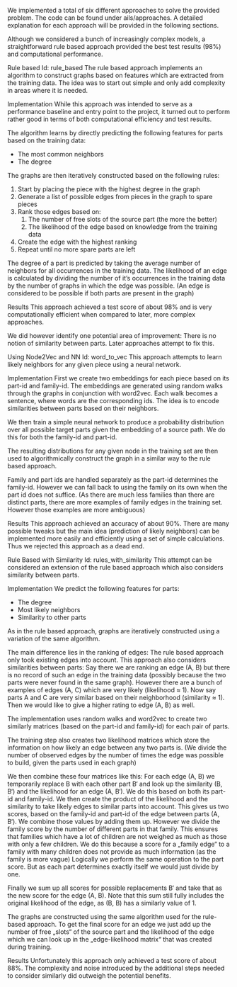 We implemented a total of six different approaches to solve the provided problem.
The code can be found under ails/approaches. 
A detailed explanation for each approach will be provided in the following sections.

Although we considered a bunch of increasingly complex models,
a straightforward rule based approach provided the best test results (98%) and computational performance.

Rule based
Id: rule_based
The rule based approach implements an algorithm to construct graphs based on features which are extracted from the training data.
The idea was to start out simple and only add complexity in areas where it is needed.

Implementation 
While this approach was intended to serve as a performance baseline and entry point to the project, it turned out to perform rather good in terms of both computational efficiency and test results.

The algorithm learns by directly predicting the following features for parts based on the training data:
- The most common neighbors
- The degree

The graphs are then iteratively constructed based on the following rules:
1. Start by placing the piece with the highest degree in the graph
2. Generate a list of possible edges from pieces in the graph to spare pieces
3. Rank those edges based on:
    1. The number of free slots of the source part (the more the better)
    2. The likelihood of the edge based on knowledge from the training data
4. Create the edge with the highest ranking
5. Repeat until no more spare parts are left 

The degree of a part is predicted by taking the average number of neighbors for all occurrences in the training data.
The likelihood of an edge is calculated by dividing the number of it’s occurrences in the training data by the number of graphs in which the edge was possible. (An edge is considered to be possible if both parts are present in the graph)

Results 
This approach achieved a test score of about 98% and is very computationally efficient when compared to later, more complex approaches.

We did however identify one potential area of improvement: There is no notion of similarity between parts. Later approaches attempt to fix this.

Using Node2Vec and NN
Id: word_to_vec
This approach attempts to learn likely neighbors for any given piece using a neural network.

Implementation 
First we create two embeddings for each piece based on its part-id and family-id.
The embeddings are generated using random walks through the graphs in conjunction with word2vec. Each walk becomes a sentence, where words are the corresponding ids.
The idea is to encode similarities between parts based on their neighbors.

We then train a simple neural network to produce a probability distribution over all possible target parts given the embedding of a source path.
We do this for both the family-id and part-id.

The resulting distributions for any given node in the training set are then used to algorithmically construct the graph in a similar way to the rule based approach.

Family and part ids are handled separately as the part-id determines the family-id.
However we can fall back to using the family on its own when the part id does not suffice. (As there are much less families than there are distinct parts, there are more examples of family edges in the training set. However those examples are more ambiguous)

Results
This approach achieved an accuracy of about 90%. There are many possible tweaks but the main idea (prediction of likely neighbors) can be implemented more easily and efficiently using a set of simple calculations. Thus we rejected this approach as a dead end.

Rule Based with Similarity 
Id: rules_with_similarity
This attempt can be considered an extension of the rule based approach which also considers similarity between parts.

Implementation 
We predict the following features for parts:
- The degree
- Most likely neighbors 
- Similarity to other parts

As in the rule based approach, graphs are iteratively constructed using a variation of the same algorithm.

The main difference lies in the ranking of edges:
The rule based approach only took existing edges into account.
This approach also considers similarities between parts:
Say there we are ranking an edge (A, B) but there is no record of such an edge in the training data (possibly because the two parts were never found in the same graph). However there are a bunch of examples of edges (A, C) which are very likely (likelihood ≈ 1).
Now say parts A and C are very similar based on their neighborhood (similarity ≈ 1). Then we would like to give a higher rating to edge (A, B) as well.

The implementation uses random walks and word2vec to create two similarly matrices (based on the part-id and family-id) for each pair of parts.

The training step also creates two likelihood matrices which store the information on how likely an edge between any two parts is. (We divide the number of observed edges by the number of times the edge was possible to build, given the parts used in each graph)

We then combine these four matrices like this:
For each edge (A, B) we temporarily replace B with each other part B‘ and look up the similarity (B, B‘) and the likelihood for an edge (A, B‘).
We do this based on both its part-id and family-id.
We then create the product of the likelihood and the similarity to take likely edges to similar parts into account. This gives us two scores, based on the family-id and part-id of the edge between parts (A, B‘).
We combine those values by adding them up.
However we divide the family score by the number of different parts in that family. This ensures that families which have a lot of children are not weighed as much as those with only a few children.
We do this because a score for a „family edge“ to a family with many children does not provide as much information (as the family is more vague)
Logically we perform the same operation to the part score. But as each part determines exactly itself we would just divide by one.

Finally we sum up all scores for possible replacements B‘ and take that as the new score for the edge (A, B). Note that this sum still fully includes the original likelihood of the edge, as (B, B) has a similarly value of 1.

The graphs are constructed using the same algorithm used for the rule-based approach.
To get the final score for an edge we just add up the number of free „slots“ of the source part and the likelihood of the edge which we can look up in the „edge-likelihood matrix“ that was created during training.

Results 
Unfortunately this approach only achieved a test score of about 88%. The complexity and noise introduced by the additional steps needed to consider similarly did outweigh the potential benefits.
